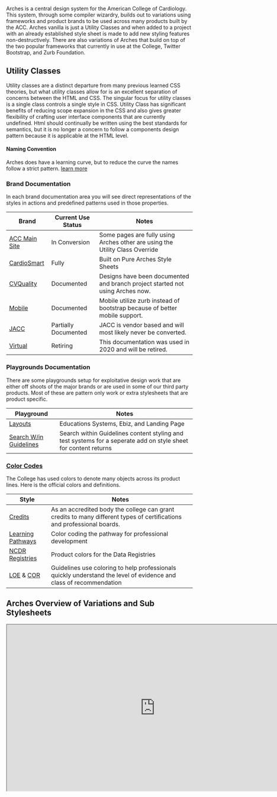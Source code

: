 
Arches is a central design system for the American College of Cardiology. This system, through some compiler wizardry, builds out to variations using frameworks and product brands to be used across many products built by the ACC.  Arches vanilla is just a Utility Classes and when added to a project with an already established style sheet is made to add new styling features non-destructively. There are also variations of Arches that build on top of the two popular frameworks that currently in use at the College, Twitter Bootstrap, and Zurb Foundation.

## Utility Classes

Utility classes are a distinct departure from many previous learned CSS theories, but what utility classes allow for is an excellent separation of concerns between the HTML and CSS. The singular focus for utility classes is a single class controls a single style in CSS. Utility Class has significant benefits of reducing scope expansion in the CSS and also gives greater flexibility of crafting user interface components that are currently undefined. Html should continually be written using the best standards for semantics, but it is no longer a concern to follow a components design pattern because it is applicable at the HTML level.

#### Naming Convention

Arches does have a learning curve, but to reduce the curve the names follow a strict pattern. <a class="link" href="./section-uc.html"> learn more</a>

### Brand Documentation

In each brand documentation area you will see direct representations of the styles in actions and predefined patterns used in those properties.


| Brand                            | Current Use Status   | Notes                                                                         |
| -------------------------------- | -------------------- | ----------------------------------------------------------------------------- |
| [ACC Main Site](boot_acc/)       | In Conversion        | Some pages are fully using Arches other are using the Utility Class Override  |
| [CardioSmart](boot_cardiosmart/) | Fully                | Built on Pure Arches Style Sheets                                             |
| [CVQuality](boot_cvquality/)     | Documented           | Designs have been documented and branch project started not using Arches now. |
| [Mobile](zurb_acc/)              | Documented           | Mobile utilize zurb instead of bootstrap because of better mobile support.    |
| [JACC](boot_journal/)            | Partially Documented | JACC is vendor based and will most likely never be converted.                 |
| [Virtual](boot_virtual/)         | Retiring             | This documentation was used in 2020 and will be retired.                      |

### Playgrounds Documentation

There are some playgrounds setup for exploitative design work that are either off shoots of the major brands or are used in some of our third party products. Most of these are pattern only work or extra stylesheets that are product specific. 

| Playground                          | Notes                                                                                                           |
| ----------------------------------- | --------------------------------------------------------------------------------------------------------------- |
| [Layouts](layout_demo/)             | Educations Systems, Ebiz, and Landing Page                                                                      |
| [Search W/in Guidelines](glsearch/) | Search within Guidelines content styling and test systems for a seperate add on style sheet for content returns |

### [Color Codes](color_codes/)

The College has used colors to denote many objects across its product lines. Here is the official colors and definitions. 

| Style                                                                                       | Notes                                                                                                                  |
| ------------------------------------------------------------------------------------------- | ---------------------------------------------------------------------------------------------------------------------- |
| [Credits](color_codes/section-credit-colors.html)                                           | As an accredited body the college can grant credits to many different types of certifications and professional boards. |
| [Learning Pathways](color_codes/section-pathway-colors.html)                                | Color coding the pathway for professional development                                                                  |
| [NCDR Registries](color_codes/section-registrycolors.html)                                  | Product colors for the Data Registries                                                                                 |
| [LOE](color_codes/section-loe-colors.html) &amp; [COR](color_codes/section-cor-colors.html) | Guidelines use coloring to help professionals quickly understand the  level of evidence and class of recommendation    |




## Arches Overview of Variations and Sub Stylesheets

<iframe class="m_4 br_1 br_shade-3 br_solid" width="800" height="450" src="https://whimsical.com/embed/VG8xNLvXFCwSTBQRSsdwBW"></iframe>

